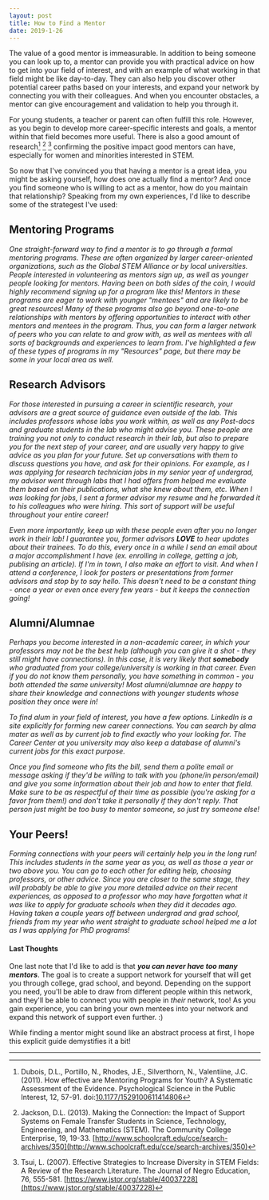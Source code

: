 ```yaml
---
layout: post
title: How to Find a Mentor
date: 2019-1-26
---
```


<p class="intro"><span class="dropcap">T</span>he value of a good mentor is immeasurable. In addition to being someone you can look up to, a mentor can provide you with practical advice on how to get into your field of interest, and with an example of what working in that field might be like day-to-day. They can also help you discover other potential career paths based on your interests, and expand your network by connecting you with their colleagues. And when you encounter obstacles, a mentor can give encouragement and validation to help you through it.
</p>

For young students, a teacher or parent can often fulfill this role. However, as you begin to develop more career-specific interests and goals, a mentor within that field becomes more useful. There is also a good amount of research[^1] [^2] [^3] confirming the positive impact good mentors can have, especially for women and minorities interested in STEM.

So now that I've convinced you that having a mentor is a great idea, you might be asking yourself, how does one actually find a mentor? And once you find someone who is willing to act as a mentor, how do you maintain that relationship? Speaking from my own experiences, I'd like to describe some of the strategest I've used:

## Mentoring Programs ##
_One straight-forward way to find a mentor is to go through a formal mentoring programs. These are often organized by larger career-oriented organizations, such as the Global STEM Alliance or by local universities. People interested in volunteering as mentors sign up, as well as younger people looking for mentors. Having been on both sides of the coin, I would highly recommend signing up for a program like this! Mentors in these programs are eager to work with younger "mentees" and are likely to be great resources! Many of these programs also go beyond one-to-one relationships with mentors by offering opportunities to interact with other mentors and mentees in the program. Thus, you can form a larger network of peers who you can relate to and grow with, as well as mentees with all sorts of backgrounds and experiences to learn from. I've highlighted a few of these types of programs in my "Resources" page, but there may be some in your local area as well._

## Research Advisors ##
_For those interested in pursuing a career in scientific research, your advisors are a great source of guidance even outside of the lab. This includes professors whose labs you work within, as well as any Post-docs and graduate students in the lab who might advise you. These people are training you not only to conduct research in their lab, but also to prepare you for the next step of your career, and are usually very happy to give advice as you plan for your future. Set up conversations with them to discuss questions you have, and ask for their opinions. For example, as I was applying for research technician jobs in my senior year of undergrad, my advisor went through labs that I had offers from helped me evaluate them based on their publications, what she knew about them, etc. When I was looking for jobs, I sent a former advisor my resume and he forwarded it to his colleagues who were hiring. This sort of support will be useful throughout your entire career!_

_Even more importantly, keep up with these people even after you no longer work in their lab! I guarantee you, former advisors __LOVE__ to hear updates about their trainees. To do this, every once in a while I send an email about a major accomplishment I have (ex. enrolling in college, getting a job, publising an article). If I'm in town, I also make an effort to visit. And when I attend a conference, I look for posters or presentations from former advisors and stop by to say hello. This doesn't need to be a constant thing - once a year or even once every few years - but it keeps the connection going!_


## Alumni/Alumnae ##
_Perhaps you become interested in a non-academic career, in which your professors may not be the best help (although you can give it a shot - they still might have connections). In this case, it is very likely that __somebody__ who graduated from your college/university is working in that career. Even if you do not know them personally, you have something in common - you both attended the same university! Most alumni/alumnae are happy to share their knowledge and connections with younger students whose position they once were in!_

_To find alum in your field of interest, you have a few options. LinkedIn is a site explicitly for forming new career connections. You can search by alma mater as well as by current job to find exactly who your looking for. The Career Center at you university may also keep a database of alumni's current jobs for this exact purpose._

_Once you find someone who fits the bill, send them a polite email or message asking if they'd be willing to talk with you (phone/in person/email) and give you some information about their job and how to enter that field. Make sure to be as respectful of their time as possible (you're asking for a favor from them!) and don't take it personally if they don't reply. That person just might be too busy to mentor someone, so just try someone else!_


## Your Peers! ##
_Forming connections with your peers will certainly help you in the long run! This includes students in the same year as you, as well as those a year or two above you. You can go to each other for editing help, choosing professors, or other advice. Since you are closer to the same stage, they will probably be able to give you more detailed advice on their recent experiences, as opposed to a professor who may have forgotten what it was like to apply for graduate schools when they did it decades ago. Having taken a couple years off between undergrad and grad school, friends from my year who went straight to graduate school helped me a lot as I was applying for PhD programs!_

#### Last Thoughts ####
One last note that I'd like to add is that ___you can never have too many mentors___. The goal is to create a support network for yourself that will get you through college, grad school, and beyond. Depending on the support you need, you'll be able to draw from different people within this network, and they'll be able to connect you with people in _their_ network, too! As you gain experience, you can bring your own mentees into your network and expand this network of support even further. :)

While finding a mentor might sound like an abstract process at first, I hope this explicit guide demystifies it a bit!


***
[^1]: Dubois, D.L., Portillo, N., Rhodes, J.E., Silverthorn, N., Valentiine, J.C. (2011). How effective are Mentoring Programs for Youth? A Systematic Assessment of the Evidence. Psychological Science in the Public Interest, 12, 57-91. doi:[10.1177/1529100611414806](https://doi.org/10.1177/1529100611414806)

[^2]: Jackson, D.L. (2013). Making the Connection: the Impact of Support Systems on Female Transfer Students in Science, Technology, Engineering, and Mathematics (STEM). The Community College Enterprise, 19, 19-33. [http://www.schoolcraft.edu/cce/search-archives/350](http://www.schoolcraft.edu/cce/search-archives/350)

[^3]: Tsui, L. (2007). Effective Strategies to Increase Diversity in STEM Fields: A Review of the Research Literature. The Journal of Negro Education, 76, 555-581. [https://www.jstor.org/stable/40037228](https://www.jstor.org/stable/40037228)